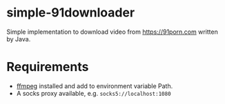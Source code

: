 # simple-91downloader
Simple implementation to download video from https://91porn.com written by Java.

# Requirements

- [ffmpeg](https://www.ffmpeg.org/download.html) installed and add to environment variable Path.
- A socks proxy available, e.g. `socks5://localhost:1080`
